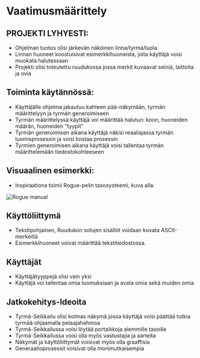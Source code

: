 # Vaatimusmäärittely

## PROJEKTI LYHYESTI:
- Ohjelman tuotos olisi järkevän näköinen linna/tyrmä/luola
- Linnan huoneet koostuisivat esimerkkihuoneista, joita käyttäjä voisi muokata halutessaan
- Projekti olisi toteutettu ruudukossa jossa merkit kuvaavat seiniä, laittoita ja ovia

## Toiminta käytännössä:
- Käyttäjälle ohjelma jakautuu kahteen pää-näkymään, tyrmän määrittelyyn ja tyrmän generoimiseen
- Tyrmän määrittelyssä käyttäjä voi määrittää halutun: koon, huoneiden määrän, huoneiden "tyypit" 
- Tyrmän generoimisen aikana käyttäjä näkisi reaaliajassa tyrmän luomisprosessin ja voisi toistaa prosessin
- Tyrmien generoimisen aikana käyttäjä voisi tallentaa tyrmän määrittelemään tiedostokohteeseen 

## Visuaalinen esimerkki:
- Inspiraationa toimii Rogue-pelin tasosysteemi, kuva alla:

![Rogue manual](https://github.com/GlobalYam/AarninOlioSimulaattori-Python/blob/main/dokumentaatio/Rogue_Instruction_Manual_©_1985_EPYX_Inc.png)


## Käyttöliittymä
- Tekstipohjainen, Ruudukon solujen sisällöt voidaan kuvata ASCII-merkeillä
- Esimerkkihuoneet voivat määrittää tekstitiedostossa.

## Käyttäjät
- Käyttäjätyyppejä olisi vain yksi
- Käyttäjä voi tallentaa omia luomuksiaan ja avata omia sekä muiden omia

## Jatkokehitys-Ideoita
- Tyrmä-Seikkailu olisi kolmas näkymä jossa käyttäjä voisi päättää tutkia tyrmää ohjaamalla pelaajahahmoa
- Tyrmä-Seikkailussa voisi löytää portaikkoja alemmille tasoille
- Tyrmä-Seikkailussa voisi olla myös vastustajia ja aarteita
- Näkymät ja käyttöliittymät voisivat myös olla graaffisia
- Generaatioprosessit voisivat olla monimutkaisempia
